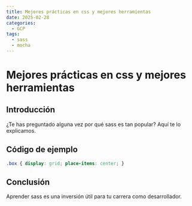 ```yaml
---
title: Mejores prácticas en css y mejores herramientas
date: 2025-02-28
categories:
  - GCP
tags:
  - sass
  - mocha
---
```


# Mejores prácticas en css y mejores herramientas

## Introducción

¿Te has preguntado alguna vez por qué sass es tan popular? Aquí te lo explicamos.

## Código de ejemplo

```css
.box { display: grid; place-items: center; }
```

## Conclusión

Aprender sass es una inversión útil para tu carrera como desarrollador.